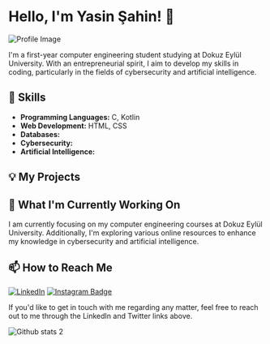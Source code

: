 # Hello, I'm Yasin Şahin! 👋

![Profile Image](https://github.com/theyasinsahin/theyasinsahin/blob/main/profile_image.png)

I'm a first-year computer engineering student studying at Dokuz Eylül University. With an entrepreneurial spirit, I aim to develop my skills in coding, particularly in the fields of cybersecurity and artificial intelligence.

## 🚀 Skills

- **Programming Languages:** C, Kotlin
- **Web Development:** HTML, CSS
- **Databases:** 
- **Cybersecurity:** 
- **Artificial Intelligence:** 

## 💡 My Projects



## 🌱 What I'm Currently Working On

I am currently focusing on my computer engineering courses at Dokuz Eylül University. Additionally, I'm exploring various online resources to enhance my knowledge in cybersecurity and artificial intelligence.

## 📫 How to Reach Me

[![LinkedIn](https://img.shields.io/badge/logo=linkedin&logoColor=white)](https://www.linkedin.com/in/your_username)
[![Instagram Badge](https://img.shields.io/badge/-Instagram-C13584?style=flat-quare&labelColor=C13584&logo=instagram&logoColor=white&link=link)](https://z-p15.www.instagram.com/theyasinsahin/)

If you'd like to get in touch with me regarding any matter, feel free to reach out to me through the LinkedIn and Twitter links above.

![Github stats 2](https://github-readme-stats.vercel.app/api?username=theyasinsahin&show_icons=true&theme=radical) <br>

